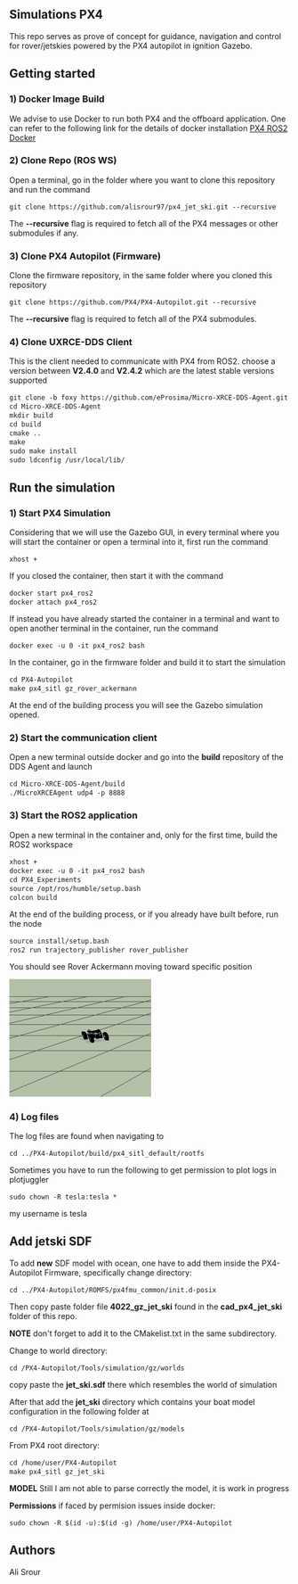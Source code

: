 ## Simulations PX4
This repo serves as prove of concept for guidance, navigation and control for rover/jetskies powered by the PX4 autopilot in ignition Gazebo.

## Getting started

### 1) Docker Image Build
We advise to use Docker to run both PX4 and the offboard application. 
One can refer to the following link for the details of docker installation
[PX4 ROS2 Docker](https://github.com/alisrour97/px4-dev-simulation-ros2-humble.git)



### 2) Clone Repo (ROS WS)
Open a terminal, go in the folder where you want to clone this repository and run the command
```
git clone https://github.com/alisrour97/px4_jet_ski.git --recursive
```
The **--recursive** flag is required to fetch all of the PX4 messages or other submodules if any.


### 3) Clone PX4 Autopilot (Firmware)
Clone the firmware repository, in the same folder where you cloned this repository
```
git clone https://github.com/PX4/PX4-Autopilot.git --recursive
```
The **--recursive** flag is required to fetch all of the PX4 submodules.


### 4) Clone UXRCE-DDS Client 
This is the client needed to communicate with PX4 from ROS2. choose a version between **V2.4.0** and **V2.4.2** which are the latest 
stable versions supported

```
git clone -b foxy https://github.com/eProsima/Micro-XRCE-DDS-Agent.git
cd Micro-XRCE-DDS-Agent
mkdir build
cd build
cmake ..
make
sudo make install
sudo ldconfig /usr/local/lib/
```


## Run the simulation

### 1) Start PX4 Simulation
Considering that we will use the Gazebo GUI, in every terminal where you will start the container or open a terminal into it, first run the command
```
xhost +
```

If you closed the container, then start it with the command
```
docker start px4_ros2
docker attach px4_ros2
```
If instead you have already started the container in a terminal and want to open another terminal in the container, run the command
```
docker exec -u 0 -it px4_ros2 bash
```
In the container, go in the firmware folder and build it to start the simulation
```
cd PX4-Autopilot
make px4_sitl gz_rover_ackermann
```
At the end of the building process you will see the Gazebo simulation opened.

### 2) Start the communication client
Open a new terminal outside docker and go into the **build** repository of the DDS Agent and launch

```
cd Micro-XRCE-DDS-Agent/build
./MicroXRCEAgent udp4 -p 8888
```


### 3) Start the ROS2 application
Open a new terminal in the container and, only for the first time, build the ROS2 workspace
```
xhost +
docker exec -u 0 -it px4_ros2 bash
cd PX4_Experiments
source /opt/ros/humble/setup.bash
colcon build
```

At the end of the building process, or if you already have built before, run the node

```
source install/setup.bash
ros2 run trajectory_publisher rover_publisher
```
You should see Rover Ackermann moving toward specific position

![Alt text](image/ackerman.png)



### 4) Log files

The log files are found when navigating to

```
cd ../PX4-Autopilot/build/px4_sitl_default/rootfs

```

Sometimes you have to run the following to get permission to plot logs in plotjuggler 

```
sudo chown -R tesla:tesla *

```
my username is tesla


## Add jetski SDF

To add **new** SDF model with ocean, one have to add them inside the PX4-Autopilot Firmware,
specifically change directory:

```
cd ../PX4-Autopilot/ROMFS/px4fmu_common/init.d-posix
```

Then copy paste folder file **4022_gz_jet_ski** found in the **cad_px4_jet_ski** folder of this repo.

**NOTE** don't forget to add it to the CMakelist.txt in the same subdirectory.

Change to world directory:

```
cd /PX4-Autopilot/Tools/simulation/gz/worlds
```

copy paste the **jet_ski.sdf** there which resembles the world of simulation

After that add the **jet_ski** directory which contains your boat model configuration in the following folder at

```
cd /PX4-Autopilot/Tools/simulation/gz/models
```

From PX4 root directory:

```
cd /home/user/PX4-Autopilot
make px4_sitl gz_jet_ski
```

**MODEL** Still I am not able to parse correctly the model, it is work in progress

**Permissions** if faced by permision issues inside docker:

```
sudo chown -R $(id -u):$(id -g) /home/user/PX4-Autopilot
```





## Authors
Ali Srour <br>

